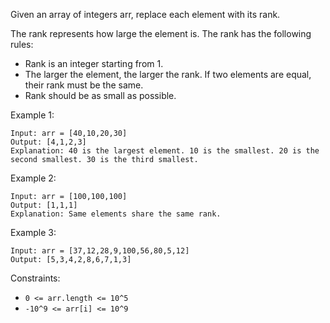 Given an array of integers arr, replace each element with its rank.

The rank represents how large the element is. The rank has the following rules:

- Rank is an integer starting from 1.
- The larger the element, the larger the rank. If two elements are equal, their rank must be the same.
- Rank should be as small as possible.
 

Example 1:
```
Input: arr = [40,10,20,30]
Output: [4,1,2,3]
Explanation: 40 is the largest element. 10 is the smallest. 20 is the second smallest. 30 is the third smallest.
```
Example 2:
```
Input: arr = [100,100,100]
Output: [1,1,1]
Explanation: Same elements share the same rank.
```
Example 3:
```
Input: arr = [37,12,28,9,100,56,80,5,12]
Output: [5,3,4,2,8,6,7,1,3]
```

Constraints:

- ```0 <= arr.length <= 10^5```
- ```-10^9 <= arr[i] <= 10^9```